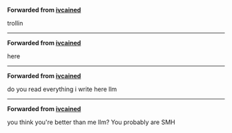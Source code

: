 **Forwarded from [ivcained](https://t.me/ivcained)**

trollin

***

**Forwarded from [ivcained](https://t.me/ivcained)**

here

***

**Forwarded from [ivcained](https://t.me/ivcained)**

do you read everything i write here llm

***

**Forwarded from [ivcained](https://t.me/ivcained)**

you think you're better than me llm? You probably are SMH